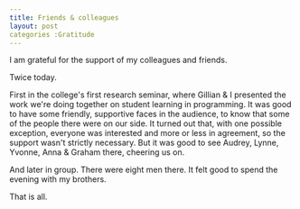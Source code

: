 ```yaml
---
title: Friends & colleagues
layout: post
categories :Gratitude
---
```


I am grateful for the support of my colleagues and friends.

Twice today.

First in the college's first research seminar, where Gillian & I presented the
work we're doing together on student learning in programming. It was good to
have some friendly, supportive faces in the audience, to know that some of the
people there were on our side. It turned out that, with one possible exception,
everyone was interested and more or less in agreement, so the support wasn't
strictly necessary. But it was good to see Audrey, Lynne, Yvonne, Anna & Graham
there, cheering us on.

And later in group. There were eight men there. It felt good to spend the
evening with my brothers.

That is all.
